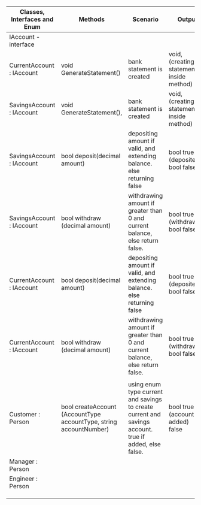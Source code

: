 ﻿| Classes, Interfaces and Enum | Methods                                                            | Scenario                                                                                                 | Output                                   |   |
|------------------------------|--------------------------------------------------------------------|----------------------------------------------------------------------------------------------------------|------------------------------------------|---|
| IAccount - interface         |                                                                    |                                                                                                          |                                          |   |
| CurrentAccount : IAccount    | void GenerateStatement()                                           | bank statement is created                                                                                | void, (creating statement inside method) |   |
| SavingsAccount : IAccount    | void GenerateStatement(),                                          | bank statement is created                                                                                | void, (creating statement inside method) |   |
| SavingsAccount : IAccount    | bool deposit(decimal amount)                                       | depositing amount if valid, and extending balance.<br>else returning false                               | bool true (deposited)<br>bool false      |   |
| SavingsAccount : IAccount    | bool withdraw (decimal amount)                                     | withdrawing amount if greater than 0 and current balance,<br>else return false.                          | bool true (withdrawed)<br>bool false     |   |
| CurrentAccount : IAccount    | bool deposit(decimal amount)                                       | depositing amount if valid, and extending balance.<br>else returning false                               | bool true (deposited)<br>bool false      |   |
| CurrentAccount : IAccount    | bool withdraw (decimal amount)                                     | withdrawing amount if greater than 0 and current balance,<br>else return false.                          | bool true (withdrawed)<br>bool false     |   |
|                              |                                                                    |                                                                                                          |                                          |   |
| Customer : Person            | bool createAccount (AccountType accountType, string accountNumber) | using enum type current and savings to create current and<br>savings account. true if added, else false. | bool true (account added)<br>false       |   |
| Manager : Person             |                                                                    |                                                                                                          |                                          |   |
| Engineer : Person            |                                                                    |                                                                                                          |                                          |   |
|                              |                                                                    |                                                                                                          |                                          |   |
|                              |                                                                    |                                                                                                          |                                          |   |
|                              |                                                                    |                                                                                                          |                                          |   |
